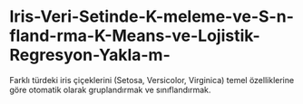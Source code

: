 # Iris-Veri-Setinde-K-meleme-ve-S-n-fland-rma-K-Means-ve-Lojistik-Regresyon-Yakla-m-
Farklı türdeki iris çiçeklerini (Setosa, Versicolor, Virginica) temel özelliklerine göre otomatik olarak gruplandırmak ve sınıflandırmak.
